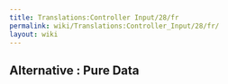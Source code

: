 ```yaml
---
title: Translations:Controller Input/28/fr
permalink: wiki/Translations:Controller_Input/28/fr/
layout: wiki
---
```


## Alternative : Pure Data
